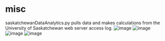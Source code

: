 # misc

saskatchewanDataAnalytics.py pulls data and makes calculations from the University of Saskatchewan web server access log.
![image](https://user-images.githubusercontent.com/45221821/58293984-ec964a80-7e1b-11e9-9d7a-ef3234c9bb27.png)
![image](https://user-images.githubusercontent.com/45221821/58294372-dd180100-7e1d-11e9-873f-bbb5cbdba01a.png)
![image](https://user-images.githubusercontent.com/45221821/58294097-63334800-7e1c-11e9-8a74-79ae2a5e38df.png)
![image](https://user-images.githubusercontent.com/45221821/58294070-4c8cf100-7e1c-11e9-90a5-0ad7b55ef8ae.png)
